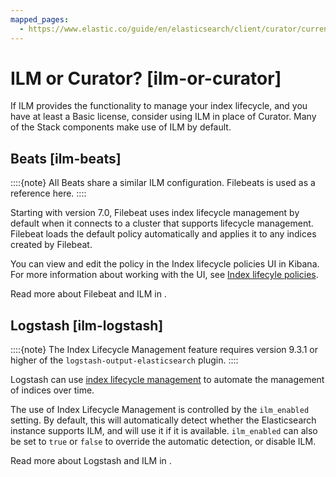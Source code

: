 ```yaml
---
mapped_pages:
  - https://www.elastic.co/guide/en/elasticsearch/client/curator/current/ilm-or-curator.html
---
```


# ILM or Curator? [ilm-or-curator]

If ILM provides the functionality to manage your index lifecycle, and you have at least a Basic license, consider using ILM in place of Curator. Many of the Stack components make use of ILM by default.

## Beats [ilm-beats]

::::{note}
All Beats share a similar ILM configuration. Filebeats is used as a reference here.
::::


Starting with version 7.0, Filebeat uses index lifecycle management by default when it connects to a cluster that supports lifecycle management. Filebeat loads the default policy automatically and applies it to any indices created by Filebeat.

You can view and edit the policy in the Index lifecycle policies UI in Kibana. For more information about working with the UI, see [Index lifecyle policies](docs-content://manage-data/lifecycle/index-lifecycle-management.md).

Read more about Filebeat and ILM in [](beats://docs/reference/filebeat/ilm.md).


## Logstash [ilm-logstash]

::::{note}
The Index Lifecycle Management feature requires version 9.3.1 or higher of the `logstash-output-elasticsearch` plugin.
::::


Logstash can use [index lifecycle management](docs-content://manage-data/lifecycle/index-lifecycle-management.md) to automate the management of indices over time.

The use of Index Lifecycle Management is controlled by the `ilm_enabled` setting. By default, this will automatically detect whether the Elasticsearch instance supports ILM, and will use it if it is available. `ilm_enabled` can also be set to `true` or `false` to override the automatic detection, or disable ILM.

Read more about Logstash and ILM in [](logstash://docs/reference/plugins-outputs-elasticsearch.md#plugins-outputs-elasticsearch-ilm).


